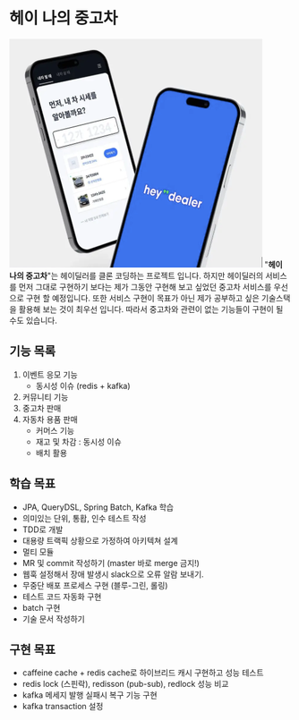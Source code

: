 # 헤이 나의 중고차
![logo](/static/image/logo.png)
"**헤이 나의 중고차**"는 헤이딜러를 클론 코딩하는 프로젝트 입니다. 하지만 헤이딜러의 서비스를 먼저 그대로 구현하기 보다는 제가 그동안 구현해 보고 싶었던 중고차 서비스를 우선으로 구현 할 예정입니다. 또한 서비스 구현이 목표가 아닌 제가 공부하고 싶은 기술스택을 활용해 보는 것이 최우선 입니다. 따라서 중고차와 관련이 없는 기능들이 구현이 될 수도 있습니다.   


## 기능 목록
1. 이벤트 응모 기능
   * 동시성 이슈 (redis + kafka)
2. 커뮤니티 기능 
3. 중고차 판매
4. 자동차 용품 판매
   * 커머스 기능
   * 재고 및 차감 : 동시성 이슈
   * 배치 활용


## 학습 목표
* JPA, QueryDSL, Spring Batch, Kafka 학습
* 의미있는 단위, 통홥, 인수 테스트 작성
* TDD로 개발
* 대용량 트랙픽 상황으로 가정하여 아키텍쳐 설계  
* 멀티 모듈
* MR 및 commit 작성하기 (master 바로 merge 금지!) 
* 웹훅 설정해서 장애 발생시 slack으로 오류 알람 보내기.
* 무중단 배포 프로세스 구현 (블루-그린, 롤링)
* 테스트 코드 자동화 구현
* batch 구현
* 기술 문서 작성하기

## 구현 목표
* caffeine cache + redis cache로  하이브리드 캐시 구현하고 성능 테스트
* redis lock (스핀락), redisson (pub-sub), redlock 성능 비교
* kafka 메세지 발행 실패시 복구 기능 구현
* kafka transaction 설정

